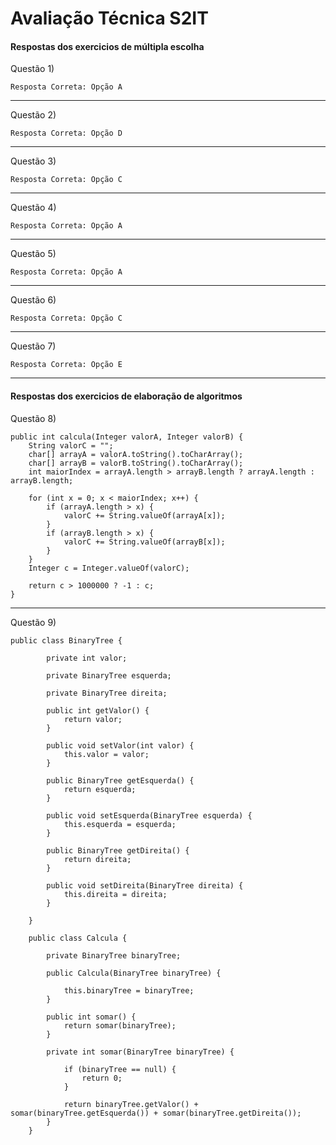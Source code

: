 # Avaliação Técnica S2IT

#### Respostas dos exercicios de múltipla escolha 

Questão 1)

    Resposta Correta: Opção A
-------------------------------------
Questão 2)

    Resposta Correta: Opção D
--------------------------------------
Questão 3)

    Resposta Correta: Opção C
--------------------------------------
Questão 4)

    Resposta Correta: Opção A 
--------------------------------------
Questão 5)

    Resposta Correta: Opção A 
--------------------------------------
Questão 6)

    Resposta Correta: Opção C
--------------------------------------
Questão 7)

    Resposta Correta: Opção E
--------------------------------------

#### Respostas dos exercicios de elaboração de algoritmos  

Questão 8)

```
public int calcula(Integer valorA, Integer valorB) {
	String valorC = "";
    char[] arrayA = valorA.toString().toCharArray();
    char[] arrayB = valorB.toString().toCharArray();
    int maiorIndex = arrayA.length > arrayB.length ? arrayA.length : arrayB.length;
    
    for (int x = 0; x < maiorIndex; x++) {
        if (arrayA.length > x) {
        	valorC += String.valueOf(arrayA[x]);
        }
        if (arrayB.length > x) {
        	valorC += String.valueOf(arrayB[x]);
        }
    }
    Integer c = Integer.valueOf(valorC);
    
    return c > 1000000 ? -1 : c;
}
```
    
--------------------------------------

Questão 9)

```
public class BinaryTree {

	    private int valor;

	    private BinaryTree esquerda;

	    private BinaryTree direita;

		public int getValor() {
			return valor;
		}

		public void setValor(int valor) {
			this.valor = valor;
		}

		public BinaryTree getEsquerda() {
			return esquerda;
		}

		public void setEsquerda(BinaryTree esquerda) {
			this.esquerda = esquerda;
		}

		public BinaryTree getDireita() {
			return direita;
		}

		public void setDireita(BinaryTree direita) {
			this.direita = direita;
		}

	}
	
	public class Calcula {

	    private BinaryTree binaryTree;

	    public Calcula(BinaryTree binaryTree) {
	    	
	        this.binaryTree = binaryTree;
	    }

	    public int somar() {
	        return somar(binaryTree);
	    }

	    private int somar(BinaryTree binaryTree) {

	        if (binaryTree == null) {
	            return 0;
	        }

	        return binaryTree.getValor() + somar(binaryTree.getEsquerda()) + somar(binaryTree.getDireita());
	    }
	}
```
